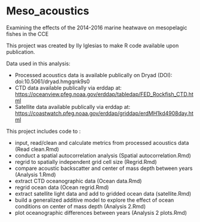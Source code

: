 # Meso_acoustics
Examining the effects of the 2014-2016 marine heatwave on mesopelagic fishes in the CCE

This project was created by Ily Iglesias to make R code available upon publication.

Data used in this analysis:
- Processed acoustics data is available publically on Dryad (DOI): doi:10.5061/dryad.hmgqnk9s0
- CTD data available publically via erddap at: https://oceanview.pfeg.noaa.gov/erddap/tabledap/FED_Rockfish_CTD.html
- Satellite data available publically via erddap at: https://coastwatch.pfeg.noaa.gov/erddap/griddap/erdMH1kd4908day.html


This project includes code to :
- input, read/clean and calculate metrics from processed acoustics data (Read clean.Rmd)
- conduct a spatial autocorrelation analysis (Spatial autocorrelation.Rmd)
- regrid to spatially independent grid cell size (Regrid.Rmd)
- compare acoustic backscatter and center of mass depth between years (Analysis 1.Rmd)
- extract CTD oceanographic data (Ocean data.Rmd)
- regrid ocean data (Ocean regrid.Rmd)
- extract satellite light data and add to gridded ocean data (satellite.Rmd)
- build a generalized additive model to explore the effect of ocean conditions on center of mass depth (Analysis 2.Rmd)
- plot oceanographic differences between years (Analysis 2 plots.Rmd)
